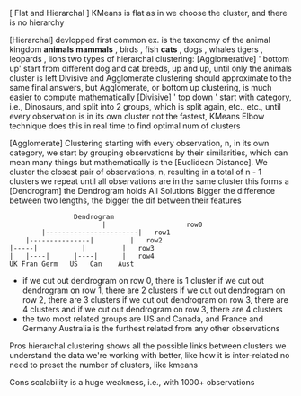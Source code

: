 [ Flat and Hierarchal ]
	KMeans is flat as in we choose the cluster, and there is no hierarchy

[Hierarchal]
	devlopped first 
	common ex. is the taxonomy of the animal kingdom
	**animals** 
		**mammals** , birds , fish
			**cats** , dogs , whales
				tigers , leopards , lions
	two types of hierarchal clustering:
		[Agglomerative]
			' bottom up'
				start from different dog and cat breeds, up and up, until only the animals cluster is left 
				Divisive and Agglomerate clustering should approximate to the same final answers, but Agglomerate, or bottom up clustering, is much easier to compute mathematically 
		[Divisive]
			' top down '
				start with category, i.e., Dinosaurs, and split into 2 groups, which is split again, etc., etc., until every observation is in its own cluster
				not the fastest, KMeans Elbow technique does this in real time to find optimal num of clusters

[Agglomerate] Clustering
	starting with every observation, n, in its own category, we start by grouping observations by their similarities, which can mean many things but mathematically is the [Euclidean Distance]. 
		We cluster the closest pair of observations, n, resulting in a total of n - 1 clusters
			we repeat until all observations are in the same cluster
				this forms a [Dendrogram]
					the Dendrogram holds All Solutions
Bigger the difference between two lengths, the bigger the dif between their features

					Dendrogram
					       |                    row0
			|-----------------------|   row1
		|---------------|         |   row2
	|-----|           |         |   row3
	|   |----|      |----|      |   row4
	UK Fran Germ   US   Can    Aust
-
	if we cut out dendrogram on row 0, there is 1 cluster 
	if we cut out dendrogram on row 1, there are 2 clusters 
	if we cut out dendrogram on row 2, there are 3 clusters 
	if we cut out dendrogram on row 3, there are 4 clusters 
		and if we cut out dendrogram on row 3, there are 4 clusters 
-
	the two most related groups are US and Canada, and France and Germany
	Australia is the furthest related from any other observations

Pros
hierarchal clustering shows all the possible links between clusters
we understand the data we're working with better, like how it is inter-related
no need to preset the number of clusters, like kmeans 

Cons
	scalability is a huge weakness, i.e., with 1000+ observations